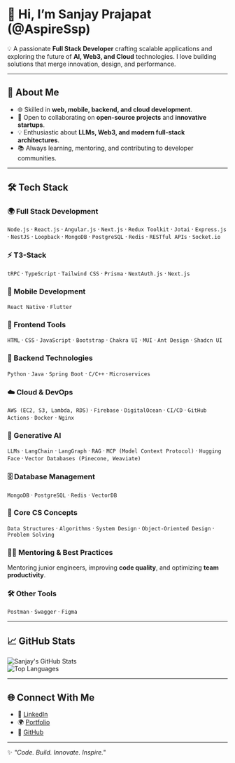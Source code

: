 # 👋 Hi, I’m Sanjay Prajapat (@AspireSsp)  

💡 A passionate **Full Stack Developer** crafting scalable applications and exploring the future of **AI, Web3, and Cloud** technologies. I love building solutions that merge innovation, design, and performance.  

---

## 🚀 About Me
- 🌐 Skilled in **web, mobile, backend, and cloud development**.  
- 🤝 Open to collaborating on **open-source projects** and **innovative startups**.  
- 💡 Enthusiastic about **LLMs, Web3, and modern full-stack architectures**.  
- 📚 Always learning, mentoring, and contributing to developer communities.  

---

## 🛠️ Tech Stack  

### 🌍 Full Stack Development  
`Node.js` · `React.js` · `Angular.js` · `Next.js` · `Redux Toolkit` · `Jotai` · `Express.js` · `NestJS` · `Loopback` · `MongoDB` · `PostgreSQL` · `Redis` · `RESTful APIs` · `Socket.io`

### ⚡ T3-Stack  
`tRPC` · `TypeScript` · `Tailwind CSS` · `Prisma` · `NextAuth.js` · `Next.js`

### 📱 Mobile Development  
`React Native` · `Flutter`

### 🎨 Frontend Tools  
`HTML` · `CSS` · `JavaScript` · `Bootstrap` · `Chakra UI` · `MUI` · `Ant Design` · `Shadcn UI`

### 🔧 Backend Technologies  
`Python` · `Java` · `Spring Boot` · `C/C++` · `Microservices`

### ☁️ Cloud & DevOps  
`AWS (EC2, S3, Lambda, RDS)` · `Firebase` · `DigitalOcean` · `CI/CD` · `GitHub Actions` · `Docker` · `Nginx`

### 🧠 Generative AI  
`LLMs` · `LangChain` · `LangGraph`  · `RAG` · `MCP (Model Context Protocol)` ·  `Hugging Face` · `Vector Databases (Pinecone, Weaviate)`

### 🗄️ Database Management  
`MongoDB` · `PostgreSQL` · `Redis` · `VectorDB`

### 🧩 Core CS Concepts  
`Data Structures` · `Algorithms` · `System Design` · `Object-Oriented Design` · `Problem Solving`

### 👨‍🏫 Mentoring & Best Practices  
Mentoring junior engineers, improving **code quality**, and optimizing **team productivity**.

### 🛠️ Other Tools  
`Postman` · `Swagger` · `Figma`

---

## 📈 GitHub Stats  

![Sanjay's GitHub Stats](https://github-readme-stats.vercel.app/api?username=AspireSsp&show_icons=true&theme=radical)  
![Top Languages](https://github-readme-stats.vercel.app/api/top-langs/?username=AspireSsp&layout=compact&theme=radical)

---

## 🌐 Connect With Me  

- 💼 [LinkedIn](https://www.linkedin.com/in/sanjay-prajapat-4187a0208)  
- 🌍 [Portfolio](https://sanjay-portfolio2.netlify.app/)  
- 🐙 [GitHub](https://github.com/AspireSsp)  

---

✨ *"Code. Build. Innovate. Inspire."*
